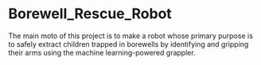 # Borewell_Rescue_Robot
The main moto of this project is to make a robot whose primary purpose is to safely extract children trapped in borewells by identifying and gripping their arms using the machine learning-powered grappler.

